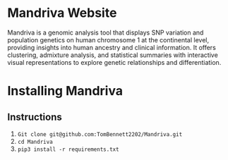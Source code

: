 # **Mandriva Website**
Mandriva is a genomic analysis tool that displays SNP variation and population genetics on human chromosome 1 at the continental level, providing insights into human ancestry and clinical information. It offers clustering, admixture analysis, and statistical summaries with interactive visual representations to explore genetic relationships and differentiation.

# Installing Mandriva

## Instructions ##

1. `Git clone git@github.com:TomBennett2202/Mandriva.git`
2. `cd Mandriva`
3. `pip3 install -r requirements.txt`


